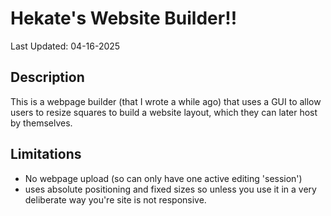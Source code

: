 # Hekate's Website Builder!!
Last Updated: 04-16-2025

## Description
This is a webpage builder (that I wrote a while ago) that uses a GUI to
allow users to resize squares to build a website layout, which they
can later host by themselves.

## Limitations
- No webpage upload (so can only have one active editing 'session')
- uses absolute positioning and fixed sizes so unless you use it in
a very deliberate way you're site is not responsive.